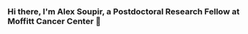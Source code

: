 ### Hi there, I'm Alex Soupir, a Postdoctoral Research Fellow at Moffitt Cancer Center 👋

<div class="g-ytsubscribe" data-channel="alexsoupir" data-layout="default" data-theme="dark" data-count="default"></div>

<!--
**ACSoupir/ACSoupir** is a ✨ _special_ ✨ repository because its `README.md` (this file) appears on your GitHub profile.

Here are some ideas to get you started:

- 🔭 I’m currently working on ...
- 🌱 I’m currently learning ...
- 👯 I’m looking to collaborate on ...
- 🤔 I’m looking for help with ...
- 💬 Ask me about ...
- 📫 How to reach me: ...
- 😄 Pronouns: ...
- ⚡ Fun fact: ...
-->
